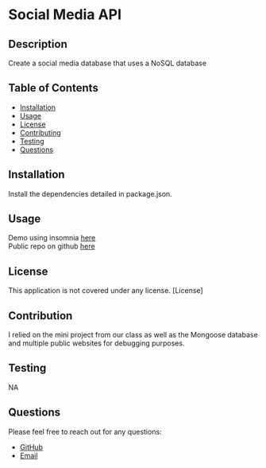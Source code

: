 
# Social Media API

## Description
Create a social media database that uses a NoSQL database<br>

## Table of Contents
- [Installation](#installation)
- [Usage](#usage)
- [License](#license)
- [Contributing](#contributing)
- [Testing](#testing)
- [Questions](#questions)

## Installation
Install the dependencies detailed in package.json.

## Usage
Demo using insomnia [here](https://drive.google.com/file/d/1b-BerkdMUnTB0UC7jQCbOg0NYsF3tYS7/view)<br>
Public repo on github [here](https://github.com/Jako0320/SocialNetworkAPI_18)
## License

  
This application is not covered under any license. [License]


## Contribution
I relied on the mini project from our class as well as the Mongoose database and multiple public websites for debugging purposes.

## Testing
NA

## Questions
Please feel free to reach out for any questions:
- [GitHub](https://github.com/jako0320)
- [Email](mailto:jacques.scoffoni@gmail.com)
